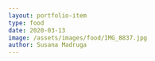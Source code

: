 ```yaml
---
layout: portfolio-item
type: food
date: 2020-03-13
image: /assets/images/food/IMG_8837.jpg
author: Susana Madruga
---
```


